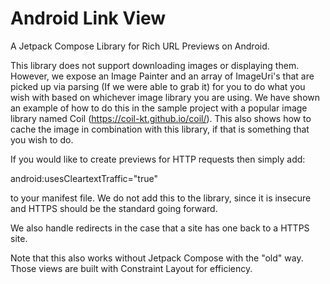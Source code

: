 # Android Link View
A Jetpack Compose Library for Rich URL Previews on Android.

This library does not support downloading images or displaying them. However, we expose 
an Image Painter and an array of ImageUri's that are picked up via parsing (If we were able to grab it) for you to do what you wish with
based on whichever image library you are using. We have shown an example of how to do this
in the sample project with a popular image library named Coil (https://coil-kt.github.io/coil/).
This also shows how to cache the image in combination with this library, if that is something that you wish to do.

If you would like to create previews for HTTP requests then simply add:

android:usesCleartextTraffic="true"

to your manifest file. We do not add this to the library, since it is insecure and HTTPS should be the standard going forward.

We also handle redirects in the case that a site has one back to a HTTPS site.

Note that this also works without Jetpack Compose with the "old" way. Those views are built with Constraint Layout for efficiency.

